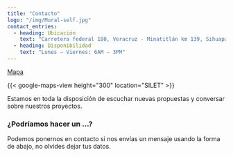 ```yaml
---
title: "Contacto"
logo: "/img/Mural-self.jpg"
contact_entries:
  - heading: Ubicación
    text: "Carretera federal 180, Veracruz - Minatitlán km 139, Sihuapan 95810, VERACRUZ"
  - heading: Disponibilidad
    text: "Lunes – Viernes: 6AM – 3PM"
---
```


[Mapa](https://www.google.com/maps/d/u/0/edit?mid=15N-svtVQEqARD6SgTHbSo9NUFiPH_SGB&usp=sharing)

{{< google-maps-view height="300" location="SILET" >}}

Estamos en toda la disposición de escuchar nuevas propuestas y conversar sobre nuestros proyectos.

<h3 class="f4 b lh-title mb2">¿Podríamos hacer un ...?</h3>

Podemos ponernos en contacto si nos envías un mensaje usando la forma de abajo, no olvides dejar tus datos.

